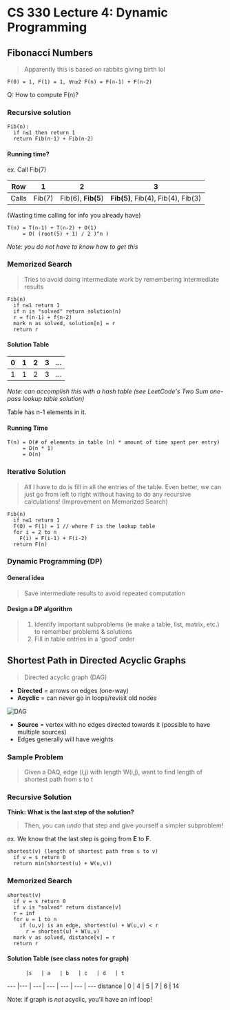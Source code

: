 # CS 330 Lecture 4: Dynamic Programming

## Fibonacci Numbers

> Apparently this is based on rabbits giving birth lol

`F(0) = 1, F(1) = 1, ∀n≥2 F(n) = F(n-1) + F(n-2)`

Q: How to compute F(n)? 

### Recursive solution

```
Fib(n):
  if n≤1 then return 1
  return Fib(n-1) + Fib(n-2)
```

#### Running time?

ex. Call Fib(7)

Row    | 1      | 2                  | 3    
---    | ---    | ---                | ---
Calls  | Fib(7) | Fib(6), **Fib(5**) | **Fib(5)**, Fib(4), Fib(4), Fib(3) 

(Wasting time calling for info you already have)

```
T(n) = T(n-1) + T(n-2) + O(1)
     = O( (root(5) + 1) / 2 )^n )
```

*Note: you do not have to know how to get this*

### Memorized Search

> Tries to avoid doing intermediate work by remembering intermediate results

```
Fib(n)
  if n≤1 return 1
  if n is "solved" return solution(n) 
  r = f(n-1) + f(n-2)
  mark n as solved, solution[n] = r
  return r 
```
#### Solution Table

0   | 1   | 2   | 3   | ...
--- | --- | --- | --- | --- 
1   | 1   | 2   | 3   | ...

*Note: can accomplish this with a hash table (see LeetCode's Two Sum one-pass lookup table solution)*

Table has n-1 elements in it. 

#### Running Time

```
T(n) = O(# of elements in table (n) * amount of time spent per entry)
     = O(n * 1) 
     = O(n)
```

### Iterative Solution

> All I have to do is fill in all the entries of the table. Even better, we can just go from left to right without having to do any recursive calculations! (Improvement on Memorized Search)

```
Fib(n)
  if n≤1 return 1
  F(0) = F(1) = 1 // where F is the lookup table
  for i = 2 to n
    F(i) = F(i-1) + F(i-2)
  return F(n)
```

### Dynamic Programming (DP)

#### General idea

> Save intermediate results to avoid repeated computation 

#### Design a DP algorithm

> 1. Identify important subproblems (ie make a table, list, matrix, etc.) to remember problems & solutions
> 2. Fill in table entries in a 'good' order 

## Shortest Path in Directed Acyclic Graphs

> Directed acyclic graph (DAG)

* **Directed** = arrows on edges (one-way)
* **Acyclic** = can never go in loops/revisit old nodes

![DAG](https://upload.wikimedia.org/wikipedia/commons/4/4b/Directed_acyclic_graph.svg)

* **Source** = vertex with no edges directed towards it (possible to have multiple sources)
* Edges generally will have weights 

### Sample Problem

> Given a DAQ, edge (i,j) with length W(i,j), want to find length of shortest path from s to t

### Recursive Solution

**Think: What is the last step of the solution?**

> Then, you can *undo* that step and give yourself a simpler subproblem!

ex. We know that the last step is going from **E** to **F**.

```
shortest(v) (length of shortest path from s to v)
  if v = s return 0
  return min(shortest(u) + W(u,v))
```

### Memorized Search

```
shortest(v)
  if v = s return 0
  if v is "solved" return distance[v]
  r = inf
  for u = 1 to n
    if (u,v) is an edge, shortest(u) + W(u,v) < r
      r = shortest(u) + W(u,v)
  mark v as solved, distance[v] = r
  return r
```

#### Solution Table (see class notes for graph)

          |s   | a   | b   | c   | d   | t
---       |--- | --- | --- | --- | --- | ---
distance  | 0   | 4   | 5   | 7   | 6 |  14

Note: if graph is *not* acyclic, you'll have an inf loop!

